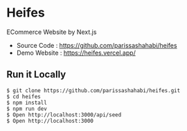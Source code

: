 # Heifes
ECommerce Website by Next.js
- Source Code : https://github.com/parissashahabi/heifes
- Demo Website : https://heifes.vercel.app/

## Run it Locally
```
$ git clone https://github.com/parissashahabi/heifes.git
$ cd heifes
$ npm install
$ npm run dev
$ Open http://localhost:3000/api/seed
$ Open http://localhost:3000
```
